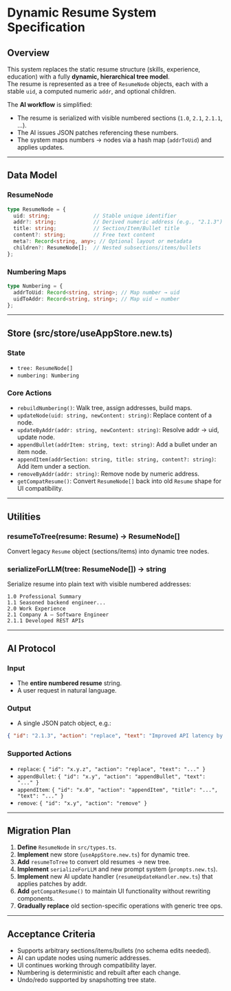 # Dynamic Resume System Specification

## Overview
This system replaces the static resume structure (skills, experience, education) with a fully **dynamic, hierarchical tree model**.  
The resume is represented as a tree of `ResumeNode` objects, each with a stable `uid`, a computed numeric `addr`, and optional children.

The **AI workflow** is simplified:  
- The resume is serialized with visible numbered sections (`1.0`, `2.1`, `2.1.1`, …).  
- The AI issues JSON patches referencing these numbers.  
- The system maps numbers → nodes via a hash map (`addrToUid`) and applies updates.

---

## Data Model

### ResumeNode
```ts
type ResumeNode = {
  uid: string;              // Stable unique identifier
  addr?: string;            // Derived numeric address (e.g., "2.1.3")
  title: string;            // Section/Item/Bullet title
  content?: string;         // Free text content
  meta?: Record<string, any>; // Optional layout or metadata
  children?: ResumeNode[];  // Nested subsections/items/bullets
};
```

### Numbering Maps
```ts
type Numbering = {
  addrToUid: Record<string, string>; // Map number → uid
  uidToAddr: Record<string, string>; // Map uid → number
};
```

---

## Store (src/store/useAppStore.new.ts)

### State
- `tree: ResumeNode[]`
- `numbering: Numbering`

### Core Actions
- `rebuildNumbering()`: Walk tree, assign addresses, build maps.
- `updateNode(uid: string, newContent: string)`: Replace content of a node.
- `updateByAddr(addr: string, newContent: string)`: Resolve addr → uid, update node.
- `appendBullet(addrItem: string, text: string)`: Add a bullet under an item node.
- `appendItem(addrSection: string, title: string, content?: string)`: Add item under a section.
- `removeByAddr(addr: string)`: Remove node by numeric address.
- `getCompatResume()`: Convert `ResumeNode[]` back into old `Resume` shape for UI compatibility.

---

## Utilities

### resumeToTree(resume: Resume) → ResumeNode[]
Convert legacy `Resume` object (sections/items) into dynamic tree nodes.

### serializeForLLM(tree: ResumeNode[]) → string
Serialize resume into plain text with visible numbered addresses:
```
1.0 Professional Summary
1.1 Seasoned backend engineer...
2.0 Work Experience
2.1 Company A — Software Engineer
2.1.1 Developed REST APIs
```

---

## AI Protocol

### Input
- The **entire numbered resume** string.
- A user request in natural language.

### Output
- A single JSON patch object, e.g.:
```json
{ "id": "2.1.3", "action": "replace", "text": "Improved API latency by 45%" }
```

### Supported Actions
- `replace`: `{ "id": "x.y.z", "action": "replace", "text": "..." }`
- `appendBullet`: `{ "id": "x.y", "action": "appendBullet", "text": "..." }`
- `appendItem`: `{ "id": "x.0", "action": "appendItem", "title": "...", "text": "..." }`
- `remove`: `{ "id": "x.y", "action": "remove" }`

---

## Migration Plan

1. **Define** `ResumeNode` in `src/types.ts`.
2. **Implement** new store (`useAppStore.new.ts`) for dynamic tree.
3. **Add** `resumeToTree` to convert old resumes → new tree.
4. **Implement** `serializeForLLM` and new prompt system (`prompts.new.ts`).
5. **Implement** new AI update handler (`resumeUpdateHandler.new.ts`) that applies patches by addr.
6. **Add** `getCompatResume()` to maintain UI functionality without rewriting components.
7. **Gradually replace** old section-specific operations with generic tree ops.

---

## Acceptance Criteria
- Supports arbitrary sections/items/bullets (no schema edits needed).
- AI can update nodes using numeric addresses.
- UI continues working through compatibility layer.
- Numbering is deterministic and rebuilt after each change.
- Undo/redo supported by snapshotting tree state.

